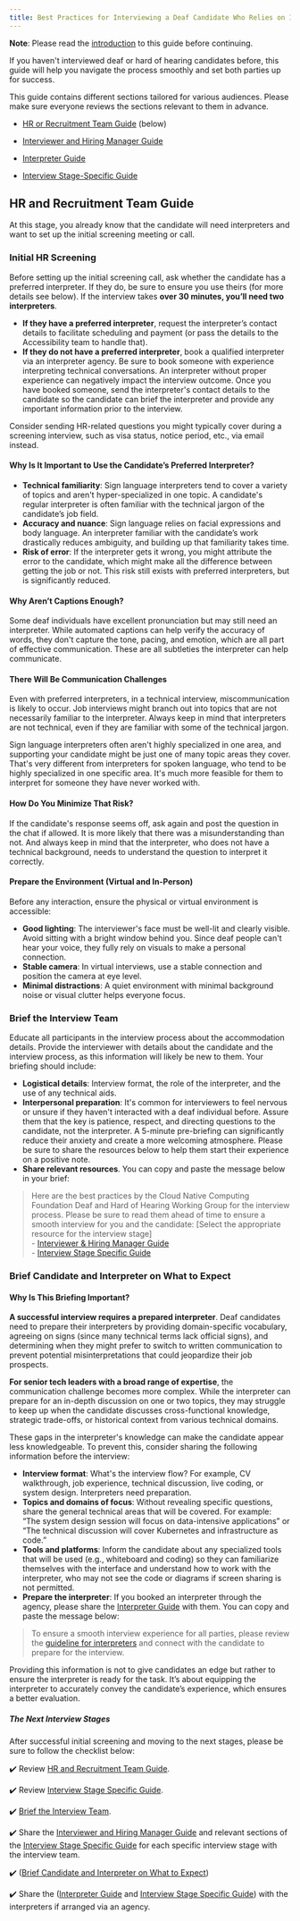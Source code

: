 ```yaml
---
title: Best Practices for Interviewing a Deaf Candidate Who Relies on Interpreters
---
```

**Note**: Please read the [introduction](_index.md) to this guide before continuing. 

If you haven't interviewed deaf or hard of hearing candidates before, this guide will help you navigate the process smoothly and set both parties up for success.  

This guide contains different sections tailored for various audiences. Please make sure everyone reviews the sections relevant to them in advance.

- [HR or Recruitment Team Guide](#hr-and-recruitment-team-guide) (below)

- [Interviewer and Hiring Manager Guide](interviewer-and-hiring-manager-guide.md)
- [Interpreter Guide](interpreter-guide.md)
- [Interview Stage-Specific Guide](interview-stage-specific-guide.md)

## HR and Recruitment Team Guide
At this stage, you already know that the candidate will need interpreters and want to set up the initial screening meeting or call. 

### Initial HR Screening 

Before setting up the initial screening call, ask whether the candidate has a preferred interpreter. If they do, be sure to ensure you use theirs (for more details see below). If the interview takes **over 30 minutes, you’ll need two interpreters**.

- **If they have a preferred interpreter**, request the interpreter’s contact details to facilitate scheduling and payment (or pass the details to the Accessibility team to handle that).
- **If they do not have a preferred interpreter**, book a qualified interpreter via an interpreter agency. Be sure to book someone with experience interpreting technical conversations. An interpreter without proper experience can negatively impact the interview outcome. Once you have booked someone, send the interpreter's contact details to the candidate so the candidate can brief the interpreter and provide any important information prior to the interview.

Consider sending HR-related questions you might typically cover during a screening interview, such as visa status, notice period, etc., via email instead.

#### Why Is It Important to Use the Candidate’s Preferred Interpreter?
- **Technical familiarity**: Sign language interpreters tend to cover a variety of topics and aren't hyper-specialized in one topic. A candidate's regular interpreter is often familiar with the technical jargon of the candidate’s job field.
- **Accuracy and nuance**: Sign language relies on facial expressions and body language. An interpreter familiar with the candidate’s work drastically reduces ambiguity, and building up that familiarity takes time.
- **Risk of error**: If the interpreter gets it wrong, you might attribute the error to the candidate, which might make all the difference between getting the job or not. This risk still exists with preferred interpreters, but is significantly reduced. 


#### Why Aren’t Captions Enough?
Some deaf individuals have excellent pronunciation but may still need an interpreter. While automated captions can help verify the accuracy of words, they don't capture the tone, pacing, and emotion, which are all part of effective communication. These are all subtleties the interpreter can help communicate.  
#### There Will Be Communication Challenges

Even with preferred interpreters, in a technical interview, miscommunication is likely to occur. Job interviews might branch out into topics that are not necessarily familiar to the interpreter. Always keep in mind that interpreters are not technical, even if they are familiar with some of the technical jargon. 

Sign language interpreters often aren't highly specialized in one area, and supporting your candidate might be just one of many topic areas they cover. That's very different from interpreters for spoken language, who tend to be highly specialized in one specific area. It's much more feasible for them to interpret for someone they have never worked with.  
#### How Do You Minimize That Risk?

If the candidate's response seems off, ask again and post the question in the chat if allowed. It is more likely that there was a misunderstanding than not. And always keep in mind that the interpreter, who does not have a technical background, needs to understand the question to interpret it correctly. 


#### Prepare the Environment (Virtual and In-Person)
Before any interaction, ensure the physical or virtual environment is accessible:
- **Good lighting**: The interviewer's face must be well-lit and clearly visible. Avoid sitting with a bright window behind you. Since deaf people can't hear your voice, they fully rely on visuals to make a personal connection.
- **Stable camera**: In virtual interviews, use a stable connection and position the camera at eye level.
- **Minimal distractions**: A quiet environment with minimal background noise or visual clutter helps everyone focus.
### Brief the Interview Team
Educate all participants in the interview process about the accommodation details. Provide the interviewer with details about the candidate and the interview process, as this information will likely be new to them. Your briefing should include:
- **Logistical details**: Interview format, the role of the interpreter, and the use of any technical aids.
- **Interpersonal preparation**: It's common for interviewers to feel nervous or unsure if they haven't interacted with a deaf individual before. Assure them that the key is patience, respect, and directing questions to the candidate, not the interpreter. A 5-minute pre-briefing can significantly reduce their anxiety and create a more welcoming atmosphere. Please be sure to share the resources below to help them start their experience on a positive note.
- **Share relevant resources**. You can copy and paste the message below in your brief:
> Here are the best practices by the Cloud Native Computing Foundation Deaf and Hard of Hearing Working Group for the interview process. Please be sure to read them ahead of time to ensure a smooth interview for you and the candidate: [Select the appropriate resource for the interview stage]</br>
    - [Interviewer & Hiring Manager Guide](interviewer-and-hiring-manager-guide.md)</br>
    - [Interview Stage Specific Guide](interview-stage-specific-guide.md)
### Brief Candidate and Interpreter on What to Expect

#### Why Is This Briefing Important?

**A successful interview requires a prepared interpreter**. Deaf candidates need to prepare their interpreters by providing domain-specific vocabulary, agreeing on signs (since many technical terms lack official signs), and determining when they might prefer to switch to written communication to prevent potential misinterpretations that could jeopardize their job prospects. 

**For senior tech leaders with a broad range of expertise**, the communication challenge becomes more complex. While the interpreter can prepare for an in-depth discussion on one or two topics, they may struggle to keep up when the candidate discusses cross-functional knowledge, strategic trade-offs, or historical context from various technical domains. 

These gaps in the interpreter's knowledge can make the candidate appear less knowledgeable. To prevent this, consider sharing the following information before the interview:

- **Interview format**: What's the interview flow? For example, CV walkthrough, job experience, technical discussion, live coding, or system design. Interpreters need preparation. 
- **Topics and domains of focus**: Without revealing specific questions, share the general technical areas that will be covered. For example: “The system design session will focus on data-intensive applications” or “The technical discussion will cover Kubernetes and infrastructure as code.”
- **Tools and platforms**: Inform the candidate about any specialized tools that will be used (e.g., whiteboard and coding) so they can familiarize themselves with the interface and understand how to work with the interpreter, who may not see the code or diagrams if screen sharing is not permitted.
- **Prepare the interpreter**: If you booked an interpreter through the agency, please share the [Interpreter Guide](interpreter-guide.md) with them. You can copy and paste the message below:

> To ensure a smooth interview experience for all parties, please review the [guideline for interpreters](interpreter-guide.md) and connect with the candidate to prepare for the interview.



Providing this information is not to give candidates an edge but rather to ensure the interpreter is ready for the task. It’s about equipping the interpreter to accurately convey the candidate’s experience, which ensures a better evaluation.


##### The Next Interview Stages
After successful initial screening and moving to the next stages, please be sure to follow the checklist below:

✔️ Review [HR and Recruitment Team Guide](#hr-and-recruitment-team-guide).

✔️ Review [Interview Stage Specific Guide](interview-stage-specific-guide.md).

✔️ [Brief the Interview Team](#brief-the-interview-team).


✔️ Share the [Interviewer and Hiring Manager Guide](interviewer-and-hiring-manager-guide.md) and relevant sections of the [Interview Stage Specific Guide](interview-stage-specific-guide.md) for each specific interview stage with the interview team.


✔️ ([Brief Candidate and Interpreter on What to Expect](#brief-candidate-and-interpreter-on-what-to-expect))


✔️ Share the ([Interpreter Guide](interpreter-guide.md) and [Interview Stage Specific Guide](interview-stage-specific-guide.md)) with the interpreters if arranged via an agency. 